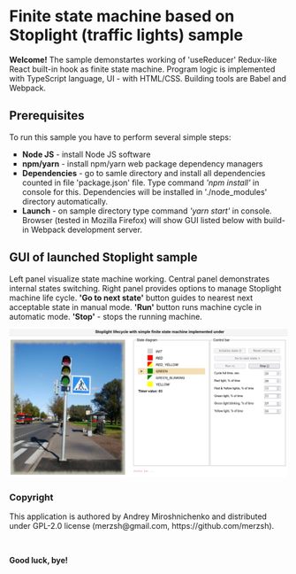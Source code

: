<!DOCTYPE html>
<html lang="en">
	<head>
		<meta charset="utf-8" />
		<base href="https://github.com/merzsh/samples/">
	</head>
	<body>
		<h1>Finite state machine based on Stoplight (traffic lights) sample</h1>
		<p><b>Welcome!</b> The sample demonstartes working of 'useReducer' Redux-like React built-in hook as finite state machine.
			Program logic is implemented with TypeScript language, UI - with HTML/CSS.
			Building tools are Babel and Webpack.</p>
		<h2>Prerequisites</h2>
		<p>To run this sample you have to perform several simple steps:</p>
		<ul style="list-style-type:square;">
			<li><b>Node JS</b> - install Node JS software</li>
			<li><b>npm/yarn</b> - install npm/yarn web package dependency managers</li>
			<li><b>Dependencies</b> - go to samle directory and install all dependencies counted in file 'package.json' file.
				Type command <i>'npm install'</i> in console for this.
				Dependencies will be installed in './node_modules' directory automatically.</li>
			<li><b>Launch</b> - on sample directory type command <i>'yarn start'</i> in console.
				Browser (tested in Mozilla Firefox) will show GUI listed below with build-in Webpack development server.</li>
		</ul>
		<h2>GUI of launched Stoplight sample</h2>
		<p>Left panel visualize state machine working. Central panel demonstrates internal states switching.
			Right panel provides options to manage Stoplight machine life cycle.
			<b>'Go to next state'</b> button guides to nearest next acceptable state in manual mode.
			<b>'Run'</b> button runs machine cycle in automatic mode. <b>'Stop'</b> - stops the running machine.</p>
		<img src="fig01.jpg" alt="Sample main screen">
		<h3>Copyright</h3>
		<p>This application is authored by Andrey Miroshnichenko and distributed under GPL-2.0 license
			(merzsh@gmail.com, https://github.com/merzsh).</p>
		<br/>
		<p><b>Good luck, bye!</b></p>
	</body>
</html>